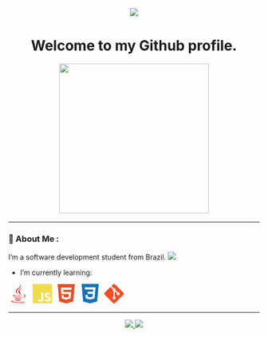 
<div id="header" align="center">
  <img src="https://media.giphy.com/media/BOOyywoZerTGp90YPN/giphy.gif" width="100"/>
  <h1>Welcome to my Github profile.</h1>
</div> 



<div align="center">
  <img src="https://media.giphy.com/media/aT8qmIcoyPQ1EeB9DK/giphy.gif" width="300" height="300"/>
</div>


---

### 🔮 About Me :

I’m a software development student from Brazil. <img src="https://media.giphy.com/media/WUlplcMpOCEmTGBtBW/giphy.gif" width="30"> 

- I’m currently learning:
<div>
  <img src="https://github.com/devicons/devicon/blob/master/icons/java/java-plain.svg" alt="Java" width="40" height="40"/>&nbsp;
  <img src="https://github.com/devicons/devicon/blob/master/icons/javascript/javascript-plain.svg" alt="JavaScript" width="40" height="40"/>&nbsp;
  <img src="https://github.com/devicons/devicon/blob/master/icons/html5/html5-plain.svg" alt="HTML5" width="40" height="40"/>&nbsp;
  <img src="https://github.com/devicons/devicon/blob/master/icons/css3/css3-plain.svg" alt="CSS3" width="40" height="40"/>&nbsp;
  <img src="https://github.com/devicons/devicon/blob/master/icons/git/git-plain.svg" alt="Git" width="40" height="40"/>&nbsp;
  

---
  
<div align="center">
<a href="https://github.com/KallinePorfirio">
<img height="180em" src="https://github-readme-stats.vercel.app/api?username=KallinePorfirio&show_icons=true&theme=midnight-purple&include_all_commits=true&count_private=true"/>
<img height="180em" src="https://github-readme-stats.vercel.app/api/top-langs/?username=KallinePorfirio&layout=compact&langs_count=7&theme=midnight-purple"/>
</div>
